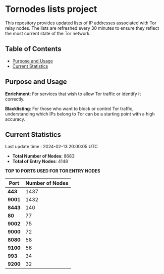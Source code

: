 # Tornodes lists project

This repository provides updated lists of IP addresses associated with Tor relay nodes. The lists are refreshed every 30 minutes to ensure they reflect the most current state of the Tor network.

## Table of Contents

- [Purpose and Usage](#purpose-and-usage)
- [Current Statistics](#current-statistics)


## Purpose and Usage

**Enrichment**: For services that wish to allow Tor traffic or identify it correctly.

**Blacklisting**: For those who want to block or control Tor traffic, understanding which IPs belong to Tor can be a starting point with a high accuracy.

## Current Statistics

Last update time : 2024-02-13 20:00:05 UTC

- **Total Number of Nodes**: 8683
- **Total of Entry Nodes**: 4148

**TOP 10 PORTS USED FOR TOR ENTRY NODES**

| **Port** | **Number of Nodes** |
|------|-----------------|
| **443**   | 1437  |
| **9001**   | 1432  |
| **8443**   | 140  |
| **80**   | 77  |
| **9002**   | 75  |
| **9000**   | 72  |
| **8080**   | 58  |
| **9100**   | 56  |
| **993**   | 34  |
| **9200**   | 32  |

